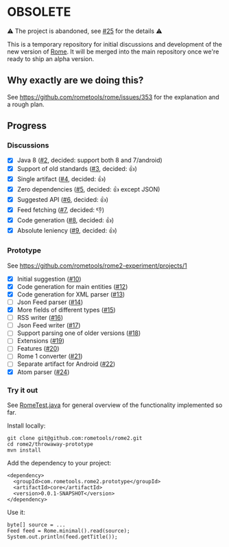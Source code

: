 # OBSOLETE

&#x26a0;&#xfe0f; The project is abandoned, see [#25](https://github.com/rometools/rome2-experiment/issues/25) for the details &#x26a0;&#xfe0f; 

This is a temporary repository for initial discussions and development of the new version of [Rome](https://github.com/rometools/rome). It will be merged into the main repository once we're ready to ship an alpha version.

## Why exactly are we doing this?
See https://github.com/rometools/rome/issues/353 for the explanation and a rough plan.

## Progress

### Discussions
 - [x] Java 8 ([#2](https://github.com/rometools/rome2-experiment/issues/2), decided: support both 8 and 7/android)
 - [x] Support of old standards ([#3](https://github.com/rometools/rome2-experiment/issues/3), decided: :+1:) 
 - [x] Single artifact ([#4](https://github.com/rometools/rome2-experiment/issues/4), decided: :+1:)
 - [x] Zero dependencies ([#5](https://github.com/rometools/rome2-experiment/issues/5), decided: :+1: except JSON)
 - [x] Suggested API ([#6](https://github.com/rometools/rome2-experiment/issues/6), decided: :+1:)
 - [x] Feed fetching ([#7](https://github.com/rometools/rome2-experiment/issues/7), decided: :-1:)
 - [x] Code generation ([#8](https://github.com/rometools/rome2-experiment/issues/8), decided: :+1:)
 - [x] Absolute leniency ([#9](https://github.com/rometools/rome2-experiment/issues/9), decided: :+1:)

### Prototype

See https://github.com/rometools/rome2-experiment/projects/1

 - [x] Initial suggestion ([#10](https://github.com/rometools/rome2-experiment/issues/10))
 - [x] Code generation for main entities ([#12](https://github.com/rometools/rome2-experiment/issues/12))
 - [x] Code generation for XML parser ([#13](https://github.com/rometools/rome2-experiment/issues/13))
 - [ ] Json Feed parser ([#14](https://github.com/rometools/rome2-experiment/issues/14))
 - [x] More fields of different types ([#15](https://github.com/rometools/rome2-experiment/issues/15))
 - [ ] RSS writer ([#16](https://github.com/rometools/rome2-experiment/issues/16))
 - [ ] Json Feed writer ([#17](https://github.com/rometools/rome2-experiment/issues/17))
 - [ ] Support parsing one of older versions ([#18](https://github.com/rometools/rome2-experiment/issues/18))
 - [ ] Extensions ([#19](https://github.com/rometools/rome2-experiment/issues/19))
 - [ ] Features ([#20](https://github.com/rometools/rome2-experiment/issues/20))
 - [ ] Rome 1 converter ([#21](https://github.com/rometools/rome2-experiment/issues/21))
 - [ ] Separate artifact for Android ([#22](https://github.com/rometools/rome2-experiment/issues/22))
 - [x] Atom parser ([#24](https://github.com/rometools/rome2-experiment/issues/24))

### Try it out

See [RomeTest.java](throwaway-prototype/core/src/test/java/com/rometools/rome/RomeTest.java) for general overview of the functionality implemented so far.

Install locally:
```
git clone git@github.com:rometools/rome2.git
cd rome2/throwaway-prototype
mvn install
```

Add the dependency to your project:
```
<dependency>
  <groupId>com.rometools.rome2.prototype</groupId>
  <artifactId>core</artifactId>
  <version>0.0.1-SNAPSHOT</version>
</dependency>
```

Use it:
```
byte[] source = ...
Feed feed = Rome.minimal().read(source);
System.out.println(feed.getTitle());
```
